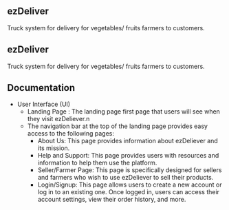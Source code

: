 
## ezDeliver
Truck system for delivery for vegetables/ fruits farmers to customers.
## ezDeliver
Truck system for delivery for vegetables/ fruits farmers to customers.
## Documentation

- User Interface (UI)
   -   Landing Page : The landing page  first page that users will see when they visit ezDeliever.n
   - The navigation bar at the top of the landing page provides easy access to the following pages:
      - About Us: This page provides information about ezDeliever and its mission.
      - Help and Support: This page provides users with resources and information to help them use the platform.
      - Seller/Farmer Page: This page is specifically designed for sellers and farmers who wish to use ezDeliever to sell their products.
      -  Login/Signup: This page allows users to create a new account or log in to an existing one. Once logged in, users can access their account settings, view their order history, and more.

